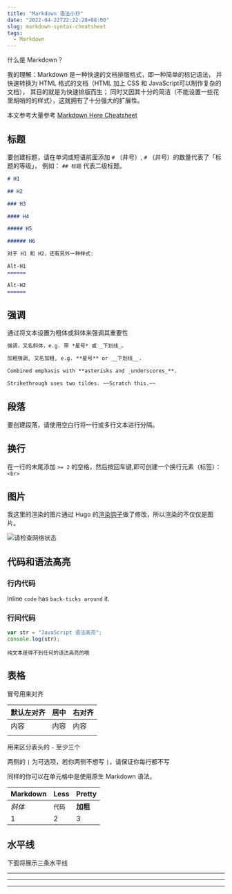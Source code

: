 ```yaml
---
title: "Markdown 语法小抄"
date: "2022-04-22T22:22:28+08:00"
slug: markdown-syntax-cheatsheet
tags:
  - Markdown
---
```


什么是 Markdown？

我的理解：Markdown 是一种快速的文档排版格式，即一种简单的标记语法，
并快速转换为 HTML 格式的文档（HTML 加上 CSS 和 JavaScript可以制作复杂的文档），
其目的就是为快速排版而生；
同时又因其十分的简洁（不能设置一些花里胡哨的的样式），这就拥有了十分强大的扩展性。

本文参考大量参考 [Markdown Here Cheatsheet]

[Markdown Here Cheatsheet]:https://github.com/adam-p/markdown-here/wiki/Markdown-Here-Cheatsheet

## 标题

要创建标题，请在单词或短语前面添加 `#` （井号）, `#` （井号）的数量代表了「标题的等级」，
例如： `## 标题` 代表二级标题。

```markdown
# H1

## H2

### H3

#### H4

##### H5

###### H6

对于 H1 和 H2，还有另外一种样式:

Alt-H1
======

Alt-H2
======
```

## 强调

通过将文本设置为粗体或斜体来强调其重要性

```md
强调，又名斜体，e.g. 带 *星号* 或 _下划线_。

加粗强调, 又名加粗, e.g. **星号** or __下划线__.

Combined emphasis with **asterisks and _underscores_**.

Strikethrough uses two tildes. ~~Scratch this.~~
```

## 段落

要创建段落，请使用空白行将一行或多行文本进行分隔。

## 换行

在一行的末尾添加 `>= 2` 的空格，然后按回车键,即可创建一个换行元素（标签）：`<br>`

## 图片

我这里的渲染的图片通过 Hugo 的[渲染钩子](https://gohugo.io/templates/render-hooks/ "Markdown Render Hooks")做了修改，所以渲染的不仅仅是图片。

![请检查网络状态](https://interactive-examples.mdn.mozilla.net/media/cc0-images/elephant-660-480.jpg "夕阳下的大象")

## 代码和语法高亮

### 行内代码

Inline `code` has `back-ticks around` it.

### 行间代码

```javascript
var str = "JavaScript 语法高亮";
console.log(str);
```

```plain
纯文本是得不到任何的语法高亮的哦
```

## 表格

冒号用来对齐

| 默认左对齐 | 居中 | 右对齐 |
| ---------- | ---- | ------ |
| 内容       | 内容 | 内容   |
|            |      |        |

用来区分表头的 `-` 至少三个

两侧的 `|` 为可选项，若你两侧不想写 `|`，请保证你每行都不写

同样的你可以在单元格中是使用原生 Markdown 语法。

| Markdown | Less   | Pretty   |
| -------- | ------ | -------- |
| _斜体_   | `代码` | **加粗** |
| 1        | 2      | 3        |

## 水平线

下面将展示三条水平线

---

---

---

